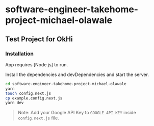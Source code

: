 # software-engineer-takehome-project-michael-olawale
## Test Project for OkHi


### Installation

App requires [Node.js] to run.

Install the dependencies and devDependencies and start the server.

```sh
cd software-engineer-takehome-project-michael-olawale
yarn
touch config.next.js
cp example.config.next.js
yarn dev
```


> Note: Add your Google API Key to `GOOGLE_API_KEY` inside `config.next.js` file.
